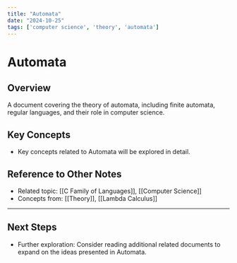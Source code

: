 ```yaml
---
title: "Automata"
date: "2024-10-25"
tags: ['computer science', 'theory', 'automata']
---
```


# Automata

## Overview

A document covering the theory of automata, including finite automata, regular languages, and their role in computer science.

## Key Concepts

- Key concepts related to Automata will be explored in detail.
  
## Reference to Other Notes

- Related topic: [[C Family of Languages]], [[Computer Science]]
- Concepts from: [[Theory]], [[Lambda Calculus]]
---

## Next Steps

- Further exploration: Consider reading additional related documents to expand on the ideas presented in Automata.

